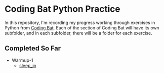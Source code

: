 # Coding Bat Python Practice
In this repository,  I'm recording my progress working through exercises in Python from [Coding Bat](https://codingbat.com/python). Each of the section of Coding Bat will have its own subfolder, and in each subfolder, there will be a folder for each exercise.

## Completed So Far

* Warmup-1
    * [sleep_in](https://github.com/palletoon/coding_bat/tree/main/warmup-1/sleep_in)
